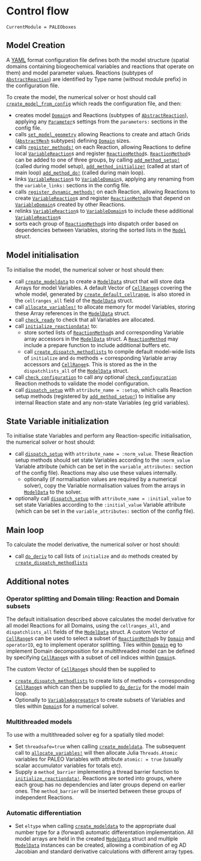 # Control flow

```@meta
CurrentModule = PALEOboxes
```
## Model Creation

A [YAML](https://en.wikipedia.org/wiki/YAML) format configuration file defines both the model structure (spatial domains containing biogeochemical variables and reactions that operate on them) and model parameter values. Reactions (subtypes of [`AbstractReaction`](@ref)) are identified by Type name (without module prefix) in the configuration file.

To create the model, the numerical solver or host should call [`create_model_from_config`](@ref) which reads the configuration file, and then:
- creates model [`Domain`](@ref)s and Reactions (subtypes of [`AbstractReaction`](@ref)), applying any [`Parameter`](@ref)s settings from the `parameters:` sections in the config file.
- calls [`set_model_geometry`](@ref) allowing Reactions to create and attach Grids ([`AbstractMesh`](@ref) subtypes) defining [`Domain`](@ref) sizes.
- calls [`register_methods!`](@ref) on each Reaction, allowing Reactions to define local [`VariableReaction`](@ref)s and register [`ReactionMethod`](@ref)s. [`ReactionMethod`](@ref)s can be added to one of three groups, by calling [`add_method_setup!`](@ref) (called during model setup), [`add_method_initialize!`](@ref) (called at start of main loop) [`add_method_do!`](@ref) (called during main loop).
 - links [`VariableReaction`](@ref)s to [`VariableDomain`](@ref)s, applying any renaming from the `variable_links:` sections in the config file.
 - calls [`register_dynamic_methods!`](@ref) on each Reaction, allowing Reactions to create [`VariableReaction`](@ref)s and register [`ReactionMethod`](@ref)s that depend on [`VariableDomain`](@ref)s created by other Reactions.
 - relinks [`VariableReaction`](@ref)s to [`VariableDomain`](@ref)s to include these additional [`VariableReaction`](@ref)s 
 - sorts each group of [`ReactionMethod`](@ref)s into dispatch order based on dependencies between Variables, storing the sorted lists in the [`Model`](@ref) struct.


## Model initialisation

To initialise the model, the numerical solver or host should then:
- call [`create_modeldata`](@ref) to create a [`ModelData`](@ref) struct that will store data Arrays for model Variables. A default Vector of [`CellRange`](@ref)s covering the whole model, generated by [`create_default_cellrange`](@ref), is also stored in the `cellranges_all` field of the [`ModelData`](@ref) struct.
- call [`allocate_variables!`](@ref) to allocate memory for model Variables, storing these Array references in the [`ModelData`](@ref) struct.
- call [`check_ready`](@ref) to check that all Variables are allocated.
- call [`initialize_reactiondata!`](@ref) to:
  - store sorted lists of [`ReactionMethod`](@ref)s and corresponding Variable array accessors in the [`ModelData`](@ref) struct. A [`ReactionMethod`](@ref) may include a prepare function to include additional buffers etc.
  - call [`create_dispatch_methodlists`](@ref) to compile default model-wide lists of `initialize` and `do` methods + corresponding Variable array accessors and [`CellRange`](@ref)s. This is stored as the in the `dispatchlists_all` of the [`ModelData`](@ref) struct.
- call [`check_configuration`](@ref) to call any optional [`check_configuration`](@ref) Reaction methods to validate the model configuration.
- call [`dispatch_setup`](@ref) with `attribute_name = :setup`, which calls Reaction setup methods (registered by [`add_method_setup!`](@ref)) to initialise any internal Reaction state and any non-state Variables (eg grid variables).

## State Variable initialization
To initialise state Variables and perform any Reaction-specific initialisation, the numerical solver or host should:
- call [`dispatch_setup`](@ref) with `attribute_name = :norm_value`. These Reaction setup methods should set state Variables according to the `:norm_value` Variable attribute (which can be set in the `variable_attributes:` section of the config file). Reactions may also use these values internally.
  - optionally (if normalisation values are required by a numerical solver), copy the Variable normalisation values from the arrays in [`ModelData`](@ref) to the solver.
- optionally call [`dispatch_setup`](@ref) with `attribute_name = :initial_value` to set state Variables according to the `:initial_value` Variable attribute (which can be set in the `variable_attributes:` section of the config file).

## Main loop
To calculate the model derivative, the numerical solver or host should:
- call [`do_deriv`](@ref) to call lists of `initialize` and `do` methods created by [`create_dispatch_methodlists`](@ref)

## Additional notes

### Operator splitting and Domain tiling: Reaction and Domain subsets
The default initialisation described above calculates the model derivative for all model Reactions for all Domains, using
the `cellranges_all`, and `dispatchlists_all` fields of the [`ModelData`](@ref) struct.  A custom Vector of [`CellRange`](@ref)s can be used to select a subset of [`ReactionMethod`](@ref)s by [`Domain`](@ref) and `operatorID`, eg to implement operator splitting. Tiles within [`Domain`](@ref) eg to implement Domain decomposition for a multithreaded model can be defined by specifying [`CellRange`](@ref)s with a subset of cell indices within [`Domain`](@ref)s.

The custom Vector of [`CellRange`](@ref)s should then be supplied to 
- [`create_dispatch_methodlists`](@ref) to create lists of methods + corresponding [`CellRange`](@ref)s which can then be supplied to [`do_deriv`](@ref) for the model main loop.
- Optionally to [`VariableAggregator`](@ref)s to create subsets of Variables and tiles within [`Domain`](@ref)s for a numerical solver.

### Multithreaded models
To use with a multithreaded solver eg for a spatially tiled model:
- Set `threadsafe=true` when calling [`create_modeldata`](@ref). The subsequent call to [`allocate_variables!`](@ref) will then allocate Julia `Threads.Atomic` variables for PALEO Variables with attribute `atomic: = true` (usually scalar accumulator variables for totals etc).
- Supply a `method_barrier` implementing a thread barrier function to [`initialize_reactiondata!`](@ref). Reactions are sorted into groups, where each group has no dependencies and later groups depend on earlier ones. The `method_barrier` will be inserted between these groups of independent Reactions.

### Automatic differentiation
- Set `eltype` when calling [`create_modeldata`](@ref) to the appropriate dual number type for a (forward) automatic differentation implementation. All model arrays are held in the created [`ModelData`](@ref) struct and multiple [`ModelData`](@ref) instances can be created, allowing a combination of eg AD Jacobian and standard derivative calculations with different array types.

